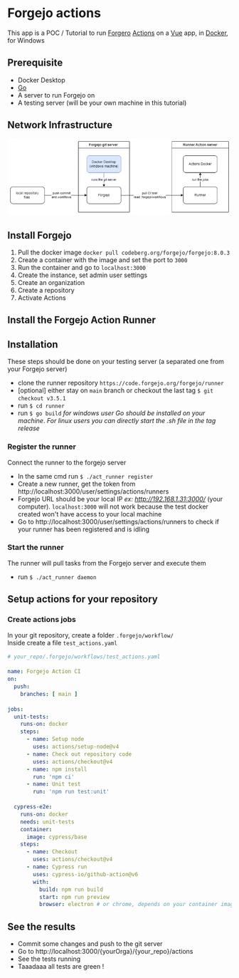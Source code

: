 # Forgejo actions
This app is a POC / Tutorial to run [Forgero](https://forgejo.org/) [Actions](https://forgejo.org/docs/latest/admin/actions/) on a [Vue](https://vuejs.org/guide/scaling-up/testing) app, in [Docker](https://www.docker.com/), for Windows

## Prerequisite
* Docker Desktop
* [Go](https://go.dev/)
* A server to run Forgejo on
* A testing server (will be your own machine in this tutorial)

## Network Infrastructure
![img.png](img.png)

## Install Forgejo
1. Pull the docker image
   `docker pull codeberg.org/forgejo/forgejo:8.0.3`
2. Create a container with the image and set the port to `3000`
3. Run the container and go to `localhost:3000`
4. Create the instance, set admin user settings
5. Create an organization
6. Create a repository
7. Activate Actions

## Install the Forgejo Action Runner
## Installation
These steps should be done on your testing server (a separated one from your Forgejo server)
* clone the runner repository `https://code.forgejo.org/forgejo/runner`
* [optional] either stay on `main` branch or checkout the last tag `$ git checkout v3.5.1`
* run `$ cd runner`
* run `$ go build` _for windows user Go should be installed on your machine_. _For linux users you can directly start the .sh file in the tag release_
### Register the runner
Connect the runner to the forgejo server
* In the same cmd run `$ ./act_runner register`
* Create a new runner, get the token from http://localhost:3000/user/settings/actions/runners
* Forgejo URL should be your local IP _ex: http://192.168.1.31:3000/_ (your computer). `localhost:3000` will not work because the test docker created won't have access to your local machine
* Go to http://localhost:3000/user/settings/actions/runners to check if your runner has been registered and is idling

### Start the runner
The runner will pull tasks from the Forgejo server and execute them
* run `$ ./act_runner daemon`

## Setup actions for your repository
### Create actions jobs
In your git repository, create a folder `.forgejo/workflow/`<br>
Inside create a file `test_actions.yaml`
```yaml
# your_repo/.forgejo/workflows/test_actions.yaml

name: Forgejo Action CI
on:
  push:
    branches: [ main ]
    
jobs:
  unit-tests:
    runs-on: docker
    steps:
      - name: Setup node
        uses: actions/setup-node@v4
      - name: Check out repository code
        uses: actions/checkout@v4
      - name: npm install
        run: 'npm ci'
      - name: Unit test
        run: 'npm run test:unit'

  cypress-e2e:
    runs-on: docker
    needs: unit-tests
    container:
      image: cypress/base
    steps:
      - name: Checkout
        uses: actions/checkout@v4
      - name: Cypress run
        uses: cypress-io/github-action@v6
        with:
          build: npm run build
          start: npm run preview
          browser: electron # or chrome, depends on your container image
```

## See the results
* Commit some changes and push to the git server
* Go to http://localhost:3000/{yourOrga}/{your_repo}/actions
* See the tests running
* Taaadaaa all tests are green !
